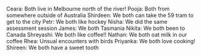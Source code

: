 Ceara: Both live in Melbourne north of the river!
Pooja: Both from somewhere outside of Australia
Shirdeen: We both can take the 59 tram to get to the city
Petr: We both like hockey
Nisha: We did the same assessment session
James: We both Tasmania
Nikita: We both been to Canada
Shreyashi: We both like coffee!!
Nathan: We both oat milk in our coffee
Rhea: Unsual encounters with birds
Priyanka: We both love cooking!
Shireen: We both have a sweet tooth
